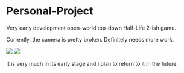 # Personal-Project
Very early development open-world top-down Half-Life 2-ish game.

Currently, the camera is pretty broken.
Definitely needs more work.

![](https://github.com/johnkdbell/gamesite_client/blob/master/screenshots/screenshot_1.png)
![](https://github.com/johnkdbell/gamesite_client/blob/master/screenshots/screenshot_2.png)

It is very much in its early stage and I plan to return to it in the future.
